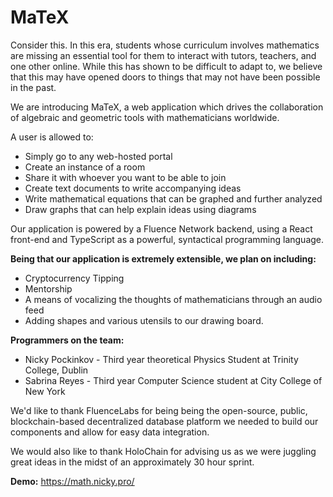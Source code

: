 # MaTeX

Consider this. In this era, students whose curriculum involves mathematics are missing an essential tool for them to interact with tutors, teachers, and one other online. While this has shown to be difficult to adapt to, we believe that this may have opened doors to things that may not have been possible in the past.

We are introducing MaTeX, a web application which drives the collaboration of algebraic and geometric tools with mathematicians worldwide.

A user is allowed to:

* Simply go to any web-hosted portal
* Create an instance of a room
* Share it with whoever you want to be able to join
* Create text documents to write accompanying ideas
* Write mathematical equations that can be graphed and further analyzed
* Draw graphs that can help explain ideas using diagrams

Our application is powered by a Fluence Network backend, using a React front-end and TypeScript as a powerful, syntactical programming language.

**Being that our application is extremely extensible, we plan on including:**

* Cryptocurrency Tipping
* Mentorship
* A means of vocalizing the thoughts of mathematicians through an audio feed
* Adding shapes and various utensils to our drawing board.

**Programmers on the team:**

* Nicky Pockinkov - Third year theoretical Physics Student at Trinity College, Dublin
* Sabrina Reyes - Third year Computer Science student at City College of New York

We'd like to thank FluenceLabs for being being the open-source, public, blockchain-based decentralized database platform we needed to build our components and allow for easy data integration.

We would also like to thank HoloChain for advising us as we were juggling great ideas in the midst of an approximately 30 hour sprint.

**Demo:** https://math.nicky.pro/